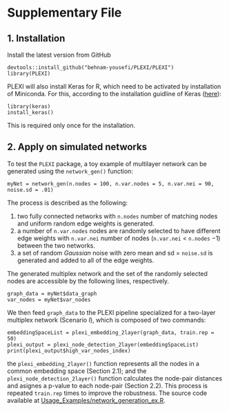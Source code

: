 # Supplementary File

## 1. Installation

Install the latest version from GitHub
`````{R}
devtools::install_github("behnam-yousefi/PLEXI/PLEXI")
library(PLEXI)
`````
PLEXI will also install Keras for R, which need to be activated by installation of Miniconda. For this, according to the installation guidline of Keras ([here](https://cran.r-project.org/web/packages/keras/vignettes/index.html)):
`````{R}
library(keras)
install_keras()
`````
This is required only once for the installation.

## 2. Apply on simulated networks

To test the ```PLEXI``` package, a toy example of multilayer network can be generated using the ```network_gen()``` function:
`````{R}
myNet = network_gen(n.nodes = 100, n.var.nodes = 5, n.var.nei = 90, noise.sd = .01)
`````
The process is described as the following:
1. two fully connected networks with ```n.nodes``` number of matching nodes and uniform random edge weights is generated.
2. a number of ```n.var.nodes``` nodes are randomly selected to have different edge weights with ```n.var.nei``` number of nodes (```n.var.nei``` $<$ ```n.nodes``` $- 1$) between the two networks.
3. a set of random *Gaussian* noise with zero mean and sd = ```noise.sd``` is generated and added to all of the edge weights.

The generated multiplex network and the set of the randomly selected nodes are accessible by the following lines, respectively.
`````{R}
graph_data = myNet$data_graph
var_nodes = myNet$var_nodes
`````
We then feed ```graph_data``` to the PLEXI pipeline specialized for a two-layer multiplex network (Scenario *I*), which is composed of two commands:
`````{R}
embeddingSpaceList = plexi_embedding_2layer(graph_data, train.rep = 50)
plexi_output = plexi_node_detection_2layer(embeddingSpaceList)
print(plexi_output$high_var_nodes_index)
`````
the ```plexi_embedding_2layer()``` function represents all the nodes in a common embedding space (Section 2.1); and the ```plexi_node_detection_2layer()``` function calculates the node-pair distances and asignes a p-value to each node-pair (Section 2.2). This process is repeated ```train.rep``` times to improve the robustness. The source code available at [Usage_Examples/network_generation_ex.R](Usage_Examples/network_generation_ex.R).
